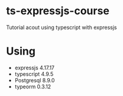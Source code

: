# ts-expressjs-course
Tutorial acout using typescript with expressjs

# Using
* expressjs 4.17.17
* typescript 4.9.5
* Postgresql 8.9.0
* typeorm 0.3.12

